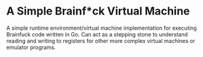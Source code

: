 # A Simple Brainf*ck Virtual Machine

A simple runtime environment/virtual machine implementation for executing Brainfuck code written in Go. Can act as a stepping stone to understand reading and writing to registers for other more complex virtual machines or emulator programs.
